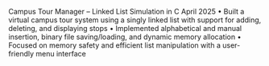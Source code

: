 Campus Tour Manager – Linked List Simulation in C April 2025
•	Built a virtual campus tour system using a singly linked list with support for adding, deleting, and displaying stops
•	Implemented alphabetical and manual insertion, binary file saving/loading, and dynamic memory allocation
•	Focused on memory safety and efficient list manipulation with a user-friendly menu interface
